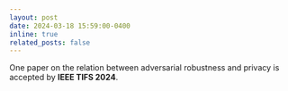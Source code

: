 ```yaml
---
layout: post
date: 2024-03-18 15:59:00-0400
inline: true
related_posts: false
---
```


One paper on the relation between adversarial robustness and privacy is accepted by **IEEE TIFS 2024**. 